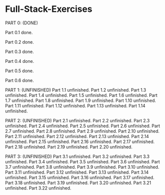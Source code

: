 # Full-Stack-Exercises

PART 0: (DONE)

Part 0.1 done.

Part 0.2 done.

Part 0.3 done.

Part 0.4 done.

Part 0.5 done.

Part 0.6 done.


PART 1: (UNFINISHED)
Part 1.1 unfinished.
Part 1.2 unfinished.
Part 1.3 unfinished.
Part 1.4 unfinished.
Part 1.5 unfinished.
Part 1.6 unfinished.
Part 1.7 unfinished.
Part 1.8 unfinished.
Part 1.9 unfinished.
Part 1.10 unfinished.
Part 1.11 unfinished.
Part 1.12 unfinished.
Part 1.13 unfinished.
Part 1.14 unfinished.

PART 2: (UNFINISHED)
Part 2.1 unfinished.
Part 2.2 unfinished.
Part 2.3 unfinished.
Part 2.4 unfinished.
Part 2.5 unfinished.
Part 2.6 unfinished.
Part 2.7 unfinished.
Part 2.8 unfinished.
Part 2.9 unfinished.
Part 2.10 unfinished.
Part 2.11 unfinished.
Part 2.12 unfinished.
Part 2.13 unfinished.
Part 2.14 unfinished.
Part 2.15 unfinished.
Part 2.16 unfinished.
Part 2.17 unfinished.
Part 2.18 unfinished.
Part 2.19 unfinished.
Part 2.20 unfinished.

PART 3: (UNFINISHED)
Part 3.1 unfinished.
Part 3.2 unfinished.
Part 3.3 unfinished.
Part 3.4 unfinished.
Part 3.5 unfinished.
Part 3.6 unfinished.
Part 3.7 unfinished.
Part 3.8 unfinished.
Part 3.9 unfinished.
Part 3.10 unfinished.
Part 3.11 unfinished.
Part 3.12 unfinished.
Part 3.13 unfinished.
Part 3.14 unfinished.
Part 3.15 unfinished.
Part 3.16 unfinished.
Part 3.17 unfinished.
Part 3.18 unfinished.
Part 3.19 unfinished.
Part 3.20 unfinished.
Part 3.21 unfinished.
Part 3.22 unfinished.
